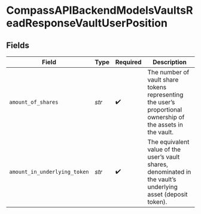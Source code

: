 # CompassAPIBackendModelsVaultsReadResponseVaultUserPosition


## Fields

| Field                                                                                                         | Type                                                                                                          | Required                                                                                                      | Description                                                                                                   |
| ------------------------------------------------------------------------------------------------------------- | ------------------------------------------------------------------------------------------------------------- | ------------------------------------------------------------------------------------------------------------- | ------------------------------------------------------------------------------------------------------------- |
| `amount_of_shares`                                                                                            | *str*                                                                                                         | :heavy_check_mark:                                                                                            | The number of vault share tokens representing the user’s proportional ownership of the assets in the vault.   |
| `amount_in_underlying_token`                                                                                  | *str*                                                                                                         | :heavy_check_mark:                                                                                            | The equivalent value of the user’s vault shares, denominated in the vault’s underlying asset (deposit token). |